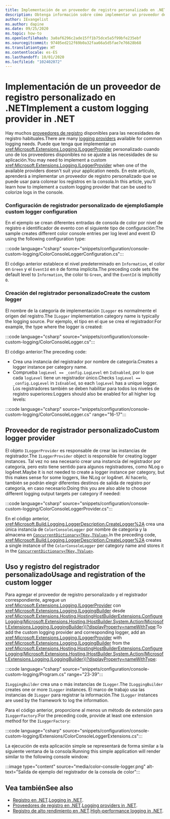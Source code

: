 ```yaml
---
title: Implementación de un proveedor de registro personalizado en .NET
description: Obtenga información sobre cómo implementar un proveedor de registro personalizado en las aplicaciones .NET.
author: IEvangelist
ms.author: dapine
ms.date: 09/25/2020
ms.topic: how-to
ms.openlocfilehash: 3a0af6296c2ade15ff1b75dce5a5f99bfe235ebf
ms.sourcegitcommit: 97405ed212f69b0a32faa66a5d5fae7e76628b68
ms.translationtype: HT
ms.contentlocale: es-ES
ms.lasthandoff: 10/01/2020
ms.locfileid: "102402072"
---
```

# <a name="implement-a-custom-logging-provider-in-net"></a><span data-ttu-id="50a0b-103">Implementación de un proveedor de registro personalizado en .NET</span><span class="sxs-lookup"><span data-stu-id="50a0b-103">Implement a custom logging provider in .NET</span></span>

<span data-ttu-id="50a0b-104">Hay muchos [proveedores de registro](logging-providers.md) disponibles para las necesidades de registro habituales.</span><span class="sxs-lookup"><span data-stu-id="50a0b-104">There are many [logging providers](logging-providers.md) available for common logging needs.</span></span> <span data-ttu-id="50a0b-105">Puede que tenga que implementar un <xref:Microsoft.Extensions.Logging.ILoggerProvider> personalizado cuando uno de los proveedores disponibles no se ajuste a las necesidades de su aplicación.</span><span class="sxs-lookup"><span data-stu-id="50a0b-105">You may need to implement a custom <xref:Microsoft.Extensions.Logging.ILoggerProvider> when one of the available providers doesn't suit your application needs.</span></span> <span data-ttu-id="50a0b-106">En este artículo, aprenderá a implementar un proveedor de registro personalizado que se puede usar para colorear los registros en la consola.</span><span class="sxs-lookup"><span data-stu-id="50a0b-106">In this article, you'll learn how to implement a custom logging provider that can be used to colorize logs in the console.</span></span>

### <a name="sample-custom-logger-configuration"></a><span data-ttu-id="50a0b-107">Configuración de registrador personalizado de ejemplo</span><span class="sxs-lookup"><span data-stu-id="50a0b-107">Sample custom logger configuration</span></span>

<span data-ttu-id="50a0b-108">En el ejemplo se crean diferentes entradas de consola de color por nivel de registro e identificador de evento con el siguiente tipo de configuración:</span><span class="sxs-lookup"><span data-stu-id="50a0b-108">The sample creates different color console entries per log level and event ID using the following configuration type:</span></span>

:::code language="csharp" source="snippets/configuration/console-custom-logging/ColorConsoleLoggerConfiguration.cs":::

<span data-ttu-id="50a0b-109">El código anterior establece el nivel predeterminado en `Information`, el color en `Green` y el `EventId` en `0` de forma implícita.</span><span class="sxs-lookup"><span data-stu-id="50a0b-109">The preceding code sets the default level to `Information`, the color to `Green`, and the `EventId` is implicitly `0`.</span></span>

### <a name="create-the-custom-logger"></a><span data-ttu-id="50a0b-110">Creación del registrador personalizado</span><span class="sxs-lookup"><span data-stu-id="50a0b-110">Create the custom logger</span></span>

<span data-ttu-id="50a0b-111">El nombre de la categoría de implementación `ILogger` es normalmente el origen del registro.</span><span class="sxs-lookup"><span data-stu-id="50a0b-111">The `ILogger` implementation category name is typically the logging source.</span></span> <span data-ttu-id="50a0b-112">Por ejemplo, el tipo en el que se crea el registrador:</span><span class="sxs-lookup"><span data-stu-id="50a0b-112">For example, the type where the logger is created:</span></span>

:::code language="csharp" source="snippets/configuration/console-custom-logging/ColorConsoleLogger.cs":::

<span data-ttu-id="50a0b-113">El código anterior:</span><span class="sxs-lookup"><span data-stu-id="50a0b-113">The preceding code:</span></span>

- <span data-ttu-id="50a0b-114">Crea una instancia del registrador por nombre de categoría.</span><span class="sxs-lookup"><span data-stu-id="50a0b-114">Creates a logger instance per category name.</span></span>
- <span data-ttu-id="50a0b-115">Comprueba `logLevel == _config.LogLevel` en `IsEnabled`, por lo que cada `logLevel` tiene un registrador único.</span><span class="sxs-lookup"><span data-stu-id="50a0b-115">Checks `logLevel == _config.LogLevel` in `IsEnabled`, so each `logLevel` has a unique logger.</span></span> <span data-ttu-id="50a0b-116">Los registradores también se deben habilitar para todos los niveles de registro superiores:</span><span class="sxs-lookup"><span data-stu-id="50a0b-116">Loggers should also be enabled for all higher log levels:</span></span>

:::code language="csharp" source="snippets/configuration/console-custom-logging/ColorConsoleLogger.cs" range="16-17":::

## <a name="custom-logger-provider"></a><span data-ttu-id="50a0b-117">Proveedor de registrador personalizado</span><span class="sxs-lookup"><span data-stu-id="50a0b-117">Custom logger provider</span></span>

<span data-ttu-id="50a0b-118">El objeto `ILoggerProvider` es responsable de crear las instancias de registrador.</span><span class="sxs-lookup"><span data-stu-id="50a0b-118">The `ILoggerProvider` object is responsible for creating logger instances.</span></span> <span data-ttu-id="50a0b-119">Tal vez no sea necesario crear una instancia del registrador por categoría, pero esto tiene sentido para algunos registradores, como NLog o log4net.</span><span class="sxs-lookup"><span data-stu-id="50a0b-119">Maybe it is not needed to create a logger instance per category, but this makes sense for some loggers, like NLog or log4net.</span></span> <span data-ttu-id="50a0b-120">Al hacerlo, también se podrán elegir diferentes destinos de salida de registro por categoría, en caso necesario:</span><span class="sxs-lookup"><span data-stu-id="50a0b-120">Doing this you are also able to choose different logging output targets per category if needed:</span></span>

:::code language="csharp" source="snippets/configuration/console-custom-logging/ColorConsoleLoggerProvider.cs":::

<span data-ttu-id="50a0b-121">En el código anterior, <xref:Microsoft.Build.Logging.LoggerDescription.CreateLogger%2A> crea una única instancia de `ColorConsoleLogger` por nombre de categoría y la almacena en [`ConcurrentDictionary<TKey,TValue>`](/dotnet/api/system.collections.concurrent.concurrentdictionary-2).</span><span class="sxs-lookup"><span data-stu-id="50a0b-121">In the preceding code, <xref:Microsoft.Build.Logging.LoggerDescription.CreateLogger%2A> creates a single instance of the `ColorConsoleLogger` per category name and stores it in the [`ConcurrentDictionary<TKey,TValue>`](/dotnet/api/system.collections.concurrent.concurrentdictionary-2).</span></span>

## <a name="usage-and-registration-of-the-custom-logger"></a><span data-ttu-id="50a0b-122">Uso y registro del registrador personalizado</span><span class="sxs-lookup"><span data-stu-id="50a0b-122">Usage and registration of the custom logger</span></span>

<span data-ttu-id="50a0b-123">Para agregar el proveedor de registro personalizado y el registrador correspondiente, agregue un <xref:Microsoft.Extensions.Logging.ILoggerProvider> con <xref:Microsoft.Extensions.Logging.ILoggingBuilder> desde <xref:Microsoft.Extensions.Hosting.HostingHostBuilderExtensions.ConfigureLogging(Microsoft.Extensions.Hosting.IHostBuilder,System.Action{Microsoft.Extensions.Logging.ILoggingBuilder})?displayProperty=nameWithType>:</span><span class="sxs-lookup"><span data-stu-id="50a0b-123">To add the custom logging provider and corresponding logger, add an <xref:Microsoft.Extensions.Logging.ILoggerProvider> with <xref:Microsoft.Extensions.Logging.ILoggingBuilder> from the <xref:Microsoft.Extensions.Hosting.HostingHostBuilderExtensions.ConfigureLogging(Microsoft.Extensions.Hosting.IHostBuilder,System.Action{Microsoft.Extensions.Logging.ILoggingBuilder})?displayProperty=nameWithType>:</span></span>

:::code language="csharp" source="snippets/configuration/console-custom-logging/Program.cs" range="23-39":::

<span data-ttu-id="50a0b-124">`ILoggingBuilder` crea una o más instancias de `ILogger`.</span><span class="sxs-lookup"><span data-stu-id="50a0b-124">The `ILoggingBuilder` creates one or more `ILogger` instances.</span></span> <span data-ttu-id="50a0b-125">El marco de trabajo usa las instancias de `ILogger` para registrar la información.</span><span class="sxs-lookup"><span data-stu-id="50a0b-125">The `ILogger` instances are used by the framework to log the information.</span></span>

<span data-ttu-id="50a0b-126">Para el código anterior, proporcione al menos un método de extensión para `ILoggerFactory`:</span><span class="sxs-lookup"><span data-stu-id="50a0b-126">For the preceding code, provide at least one extension method for the `ILoggerFactory`:</span></span>

:::code language="csharp" source="snippets/configuration/console-custom-logging/Extensions/ColorConsoleLoggerExtensions.cs":::

<span data-ttu-id="50a0b-127">La ejecución de esta aplicación simple se representará de forma similar a la siguiente ventana de la consola:</span><span class="sxs-lookup"><span data-stu-id="50a0b-127">Running this simple application will render similar to the following console window:</span></span>

:::image type="content" source="media/color-console-logger.png" alt-text="Salida de ejemplo del registrador de la consola de color":::

## <a name="see-also"></a><span data-ttu-id="50a0b-129">Vea también</span><span class="sxs-lookup"><span data-stu-id="50a0b-129">See also</span></span>

- <span data-ttu-id="50a0b-130">[Registro en .NET](logging.md).</span><span class="sxs-lookup"><span data-stu-id="50a0b-130">[Logging in .NET](logging.md).</span></span>
- <span data-ttu-id="50a0b-131">[Proveedores de registro en .NET](logging-providers.md).</span><span class="sxs-lookup"><span data-stu-id="50a0b-131">[Logging providers in .NET](logging-providers.md).</span></span>
- <span data-ttu-id="50a0b-132">[Registro de alto rendimiento en .NET](high-performance-logging.md).</span><span class="sxs-lookup"><span data-stu-id="50a0b-132">[High-performance logging in .NET](high-performance-logging.md).</span></span>
